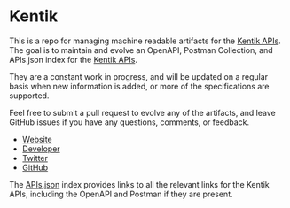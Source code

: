 # KentikThis is a repo for managing machine readable artifacts for the [Kentik APIs](https://www.kentik.com/). The goal is to maintain and evolve an OpenAPI, Postman Collection, and APIs.json index for the [Kentik APIs](https://www.kentik.com/).They are a constant work in progress, and will be updated on a regular basis when new information is added, or more of the specifications are supported.Feel free to submit a pull request to evolve any of the artifacts, and leave GitHub issues if you have any questions, comments, or feedback.- [Website](https://www.kentik.com/)- [Developer](https://www.kentik.com/)- [Twitter](https://twitter.com/kentikinc)- [GitHub](https://github.com/kentik)The [APIs.json](https://github.com/api-evangelist/kentik/blob/master/apis.json) index provides links to all the relevant links for the Kentik APIs, including the OpenAPI and Postman if they are present.